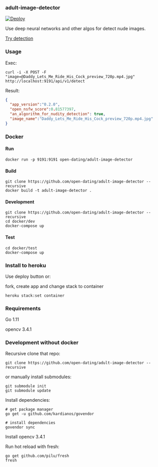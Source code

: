 ### adult-image-detector
[![Deploy](https://www.herokucdn.com/deploy/button.svg)](https://heroku.com/deploy?template=https://github.com/open-dating/adult-image-detector)

Use deep neural networks and other algos for detect nude images. 

[Try detection](https://adult-image-detector.herokuapp.com/)

### Usage
Exec:
```
curl -i -X POST -F "image=@Daddy_Lets_Me_Ride_His_Cock_preview_720p.mp4.jpg" http://localhost:9191/api/v1/detect
```
Result:
```json
{
  "app_version":"0.2.0",
  "open_nsfw_score":0.81577397,
  "an_algorithm_for_nudity_detection": true,
  "image_name":"Daddy_Lets_Me_Ride_His_Cock_preview_720p.mp4.jpg"
}
```

### Docker
#### Run
```
docker run -p 9191:9191 open-dating/adult-image-detector
```

#### Build
```
git clone https://github.com/open-dating/adult-image-detector --recursive
docker build -t adult-image-detector .
```

#### Development
```
git clone https://github.com/open-dating/adult-image-detector --recursive
cd docker/dev
docker-compose up
```

#### Test
```
cd docker/test
docker-compose up
```

### Install to heroku
Use deploy button or:

fork, create app and change stack to container
```
heroku stack:set container
```

### Requirements
Go 1.11

opencv 3.4.1

### Development without docker
Recursive clone that repo:
```
git clone https://github.com/open-dating/adult-image-detector --recursive
```
or manually install submodules:
```
git submodule init
git submodule update
```

Install dependencies:
```
# get package manager
go get -u github.com/kardianos/govendor

# install dependencies
govendor sync
```

Install opencv 3.4.1

Run hot reload with fresh:
```
go get github.com/pilu/fresh
fresh
```
